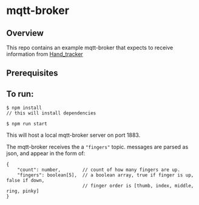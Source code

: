 # mqtt-broker

## Overview

This repo contains an example mqtt-broker that expects to receive information from [Hand_tracker](https://github.com/dspip/Hand_detector)

## Prerequisites

## To run:

```
$ npm install
// this will install dependencies

$ npm run start
```

This will host a local mqtt-broker server on port 1883.

The mqtt-broker receives the a `"fingers"` topic. messages are parsed as json, and appear in the form of:

```
{
    "count": number,        // count of how many fingers are up.
    "fingers": boolean[5],  // a boolean array, true if finger is up, false if down,
                            // finger order is [thumb, index, middle, ring, pinky]
}
```
